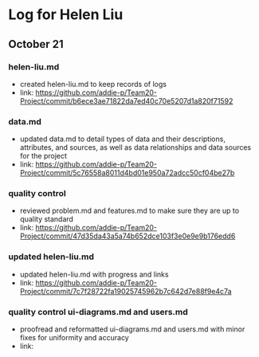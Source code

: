 #  Log for Helen Liu

## October 21

### helen-liu.md
- created helen-liu.md to keep records of logs
- link: https://github.com/addie-p/Team20-Project/commit/b6ece3ae71822da7ed40c70e5207d1a820f71592
### data.md
- updated data.md to detail types of data and their descriptions, attributes, and sources, as well as data relationships and data sources for the project
- link: https://github.com/addie-p/Team20-Project/commit/5c76558a8011d4bd01e950a72adcc50cf04be27b
### quality control
- reviewed problem.md and features.md to make sure they are up to quality standard
- link: https://github.com/addie-p/Team20-Project/commit/47d35da43a5a74b652dce103f3e0e9e9b176edd6
### updated helen-liu.md
- updated helen-liu.md with progress and links
- link: https://github.com/addie-p/Team20-Project/commit/7c7f28722fa19025745962b7c642d7e88f9e4c7a
### quality control ui-diagrams.md and users.md
- proofread and reformatted ui-diagrams.md and users.md with minor fixes for uniformity and accuracy
- link: